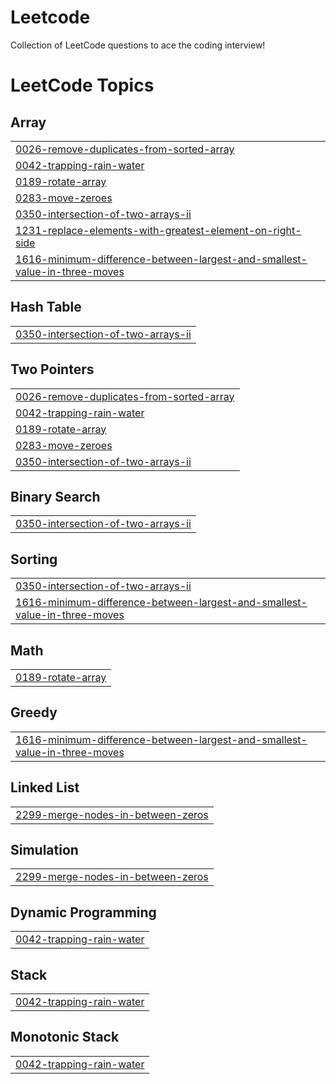 # Leetcode
Collection of LeetCode questions to ace the coding interview!

<!---LeetCode Topics Start-->
# LeetCode Topics
## Array
|  |
| ------- |
| [0026-remove-duplicates-from-sorted-array](https://github.com/m-sumaim/Leetcode/tree/master/0026-remove-duplicates-from-sorted-array) |
| [0042-trapping-rain-water](https://github.com/m-sumaim/Leetcode/tree/master/0042-trapping-rain-water) |
| [0189-rotate-array](https://github.com/m-sumaim/Leetcode/tree/master/0189-rotate-array) |
| [0283-move-zeroes](https://github.com/m-sumaim/Leetcode/tree/master/0283-move-zeroes) |
| [0350-intersection-of-two-arrays-ii](https://github.com/m-sumaim/Leetcode/tree/master/0350-intersection-of-two-arrays-ii) |
| [1231-replace-elements-with-greatest-element-on-right-side](https://github.com/m-sumaim/Leetcode/tree/master/1231-replace-elements-with-greatest-element-on-right-side) |
| [1616-minimum-difference-between-largest-and-smallest-value-in-three-moves](https://github.com/m-sumaim/Leetcode/tree/master/1616-minimum-difference-between-largest-and-smallest-value-in-three-moves) |
## Hash Table
|  |
| ------- |
| [0350-intersection-of-two-arrays-ii](https://github.com/m-sumaim/Leetcode/tree/master/0350-intersection-of-two-arrays-ii) |
## Two Pointers
|  |
| ------- |
| [0026-remove-duplicates-from-sorted-array](https://github.com/m-sumaim/Leetcode/tree/master/0026-remove-duplicates-from-sorted-array) |
| [0042-trapping-rain-water](https://github.com/m-sumaim/Leetcode/tree/master/0042-trapping-rain-water) |
| [0189-rotate-array](https://github.com/m-sumaim/Leetcode/tree/master/0189-rotate-array) |
| [0283-move-zeroes](https://github.com/m-sumaim/Leetcode/tree/master/0283-move-zeroes) |
| [0350-intersection-of-two-arrays-ii](https://github.com/m-sumaim/Leetcode/tree/master/0350-intersection-of-two-arrays-ii) |
## Binary Search
|  |
| ------- |
| [0350-intersection-of-two-arrays-ii](https://github.com/m-sumaim/Leetcode/tree/master/0350-intersection-of-two-arrays-ii) |
## Sorting
|  |
| ------- |
| [0350-intersection-of-two-arrays-ii](https://github.com/m-sumaim/Leetcode/tree/master/0350-intersection-of-two-arrays-ii) |
| [1616-minimum-difference-between-largest-and-smallest-value-in-three-moves](https://github.com/m-sumaim/Leetcode/tree/master/1616-minimum-difference-between-largest-and-smallest-value-in-three-moves) |
## Math
|  |
| ------- |
| [0189-rotate-array](https://github.com/m-sumaim/Leetcode/tree/master/0189-rotate-array) |
## Greedy
|  |
| ------- |
| [1616-minimum-difference-between-largest-and-smallest-value-in-three-moves](https://github.com/m-sumaim/Leetcode/tree/master/1616-minimum-difference-between-largest-and-smallest-value-in-three-moves) |
## Linked List
|  |
| ------- |
| [2299-merge-nodes-in-between-zeros](https://github.com/m-sumaim/Leetcode/tree/master/2299-merge-nodes-in-between-zeros) |
## Simulation
|  |
| ------- |
| [2299-merge-nodes-in-between-zeros](https://github.com/m-sumaim/Leetcode/tree/master/2299-merge-nodes-in-between-zeros) |
## Dynamic Programming
|  |
| ------- |
| [0042-trapping-rain-water](https://github.com/m-sumaim/Leetcode/tree/master/0042-trapping-rain-water) |
## Stack
|  |
| ------- |
| [0042-trapping-rain-water](https://github.com/m-sumaim/Leetcode/tree/master/0042-trapping-rain-water) |
## Monotonic Stack
|  |
| ------- |
| [0042-trapping-rain-water](https://github.com/m-sumaim/Leetcode/tree/master/0042-trapping-rain-water) |
<!---LeetCode Topics End-->